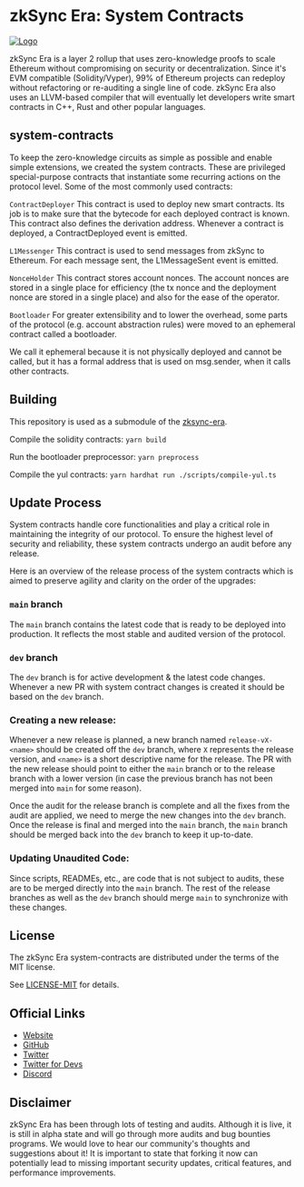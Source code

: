 # zkSync Era: System Contracts

[![Logo](eraLogo.svg)](https://zksync.io/)

zkSync Era is a layer 2 rollup that uses zero-knowledge proofs to scale Ethereum without compromising on security or
decentralization. Since it's EVM compatible (Solidity/Vyper), 99% of Ethereum projects can redeploy without refactoring
or re-auditing a single line of code. zkSync Era also uses an LLVM-based compiler that will eventually let developers
write smart contracts in C++, Rust and other popular languages.

## system-contracts

To keep the zero-knowledge circuits as simple as possible and enable simple extensions, we created the system contracts.
These are privileged special-purpose contracts that instantiate some recurring actions on the protocol level. Some of the
most commonly used contracts:

`ContractDeployer` This contract is used to deploy new smart contracts. Its job is to make sure that the bytecode for each deployed 
contract is known. This contract also defines the derivation address. Whenever a contract is deployed, a ContractDeployed 
event is emitted.

`L1Messenger` This contract is used to send messages from zkSync to Ethereum. For each message sent, the L1MessageSent event is emitted.

`NonceHolder` This contract stores account nonces. The account nonces are stored in a single place for efficiency (the tx nonce and
the deployment nonce are stored in a single place) and also for the ease of the operator.

`Bootloader` For greater extensibility and to lower the overhead, some parts of the protocol (e.g. account abstraction rules) were
moved to an ephemeral contract called a bootloader. 

We call it ephemeral because it is not physically deployed and cannot be called, but it has a formal address that is used 
on msg.sender, when it calls other contracts.

## Building

This repository is used as a submodule of the [zksync-era](https://github.com/matter-labs/zksync-era).

Compile the solidity contracts: `yarn build`

Run the bootloader preprocessor: `yarn preprocess`

Compile the yul contracts: `yarn hardhat run ./scripts/compile-yul.ts`

## Update Process

System contracts handle core functionalities and play a critical role in maintaining the integrity of our protocol. To ensure the highest level of security and reliability, these system contracts undergo an audit before any release.

Here is an overview of the release process of the system contracts which is aimed to preserve agility and clarity on the order of the upgrades:

### `main` branch

The `main` branch contains the latest code that is ready to be deployed into production. It reflects the most stable and audited version of the protocol.

### `dev` branch 

The `dev` branch is for active development & the latest code changes. Whenever a new PR with system contract changes is created it should be based on the `dev` branch.

### Creating a new release:

Whenever a new release is planned, a new branch named `release-vX-<name>` should be created off the `dev` branch, where `X` represents the release version, and `<name>` is a short descriptive name for the release. The PR with the new release should point to either the `main` branch or to the release branch with a lower version (in case the previous branch has not been merged into `main` for some reason).

Once the audit for the release branch is complete and all the fixes from the audit are applied, we need to merge the new changes into the `dev` branch. Once the release is final and merged into the `main` branch, the `main` branch should be merged back into the `dev` branch to keep it up-to-date.

### Updating Unaudited Code:

Since scripts, READMEs, etc., are code that is not subject to audits, these are to be merged directly into the `main` branch. The rest of the release branches as well as the `dev` branch should merge `main` to synchronize with these changes.

## License

The zkSync Era system-contracts are distributed under the terms of the MIT license.

See [LICENSE-MIT](LICENSE-MIT) for details.

## Official Links

- [Website](https://zksync.io/)
- [GitHub](https://github.com/matter-labs)
- [Twitter](https://twitter.com/zksync)
- [Twitter for Devs](https://twitter.com/zkSyncDevs)
- [Discord](https://discord.gg/nMaPGrDDwk)

## Disclaimer

zkSync Era has been through lots of testing and audits. Although it is live, it is still in alpha state and will go
through more audits and bug bounties programs. We would love to hear our community's thoughts and suggestions about it!
It is important to state that forking it now can potentially lead to missing important security updates, critical
features, and performance improvements.
